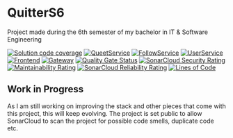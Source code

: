 # QuitterS6
Project made during the 6th semester of my bachelor in IT &amp; Software Engineering

[![Solution code coverage](https://github.com/MrSandyC/QuitterS6/actions/workflows/sonarcloud-CI.yml/badge.svg)](https://github.com/MrSandyC/QuitterS6/actions/workflows/sonarcloud-CI.yml)  [![QueetService](https://github.com/MrSandyC/QuitterS6/actions/workflows/queet-service-CI.yml/badge.svg)](https://github.com/MrSandyC/QuitterS6/actions/workflows/queet-service-CI.yml) [![FollowService](https://github.com/MrSandyC/QuitterS6/actions/workflows/follow-service-CI.yml/badge.svg)](https://github.com/MrSandyC/QuitterS6/actions/workflows/follow-service-CI.yml) [![UserService](https://github.com/MrSandyC/QuitterS6/actions/workflows/user_service-CI.yml/badge.svg)](https://github.com/MrSandyC/QuitterS6/actions/workflows/user_service-CI.yml) [![Frontend](https://github.com/MrSandyC/QuitterS6/actions/workflows/frontend-CI.yml/badge.svg)](https://github.com/MrSandyC/QuitterS6/actions/workflows/frontend-CI.yml) [![Gateway](https://github.com/MrSandyC/QuitterS6/actions/workflows/gateway.yml/badge.svg)](https://github.com/MrSandyC/QuitterS6/actions/workflows/gateway.yml) 
[![Quality Gate Status](https://sonarcloud.io/api/project_badges/measure?project=MrSandyC_QuitterS6&metric=alert_status)](https://sonarcloud.io/dashboard?id=MrSandyC_QuitterS6) 
[![SonarCloud Security Rating](https://sonarcloud.io/api/project_badges/measure?project=MrSandyC_QuitterS6&metric=security_rating)](https://sonarcloud.io/dashboard?id=MrSandyC_QuitterS6) [![Maintainability Rating](https://sonarcloud.io/api/project_badges/measure?project=MrSandyC_QuitterS6&metric=sqale_rating)](https://sonarcloud.io/dashboard?id=MrSandyC_QuitterS6) [![SonarCloud Reliability Rating](https://sonarcloud.io/api/project_badges/measure?project=MrSandyC_QuitterS6&metric=reliability_rating)](https://sonarcloud.io/dashboard?id=MrSandyC_QuitterS6) [![Lines of Code](https://sonarcloud.io/api/project_badges/measure?project=MrSandyC_QuitterS6&metric=ncloc)](https://sonarcloud.io/dashboard?id=MrSandyC_QuitterS6)

## Work in Progress
As I am still working on improving the stack and other pieces that come with this project, this will keep evolving. The project is set public to allow SonarCloud to scan the project for possible code smells, duplicate code etc.
